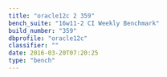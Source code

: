 ```yaml
---
title: "oracle12c 2 359"
bench_suite: "16w11-2 CI Weekly Benchmark"
build_number: "359"
dbprofile: "oracle12c"
classifier: ""
date: 2016-03-20T07:20:25
type: "bench"
---
```

